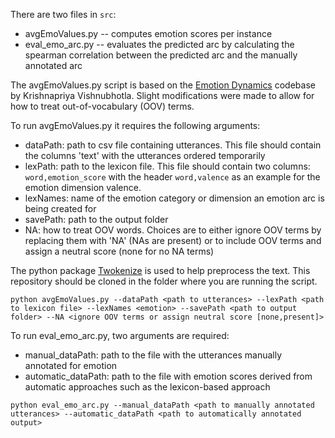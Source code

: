 There are two files in ```src```:
* avgEmoValues.py -- computes emotion scores per instance
* eval_emo_arc.py -- evaluates the predicted arc by calculating the spearman correlation between the predicted arc and the manually annotated arc

The avgEmoValues.py script is based on the [Emotion Dynamics](https://github.com/Priya22/EmotionDynamics/tree/master) codebase by Krishnapriya Vishnubhotla.
Slight modifications were made to allow for how to treat out-of-vocabulary (OOV) terms.

To run avgEmoValues.py it requires the following arguments:
* dataPath: path to csv file containing utterances. This file should contain the columns 'text' with the utterances ordered temporarily 
* lexPath: path to the lexicon file. This file should contain two columns: ```word,emotion_score``` with the header ```word,valence``` as an example for the emotion dimension valence.
* lexNames: name of the emotion category or dimension an emotion arc is being created for
* savePath: path to the output folder
* NA: how to treat OOV words. Choices are to either ignore OOV terms by replacing them with 'NA' (NAs are present) or to include OOV terms and assign a neutral score (none for no NA terms)

The python package [Twokenize](https://github.com/myleott/ark-twokenize-py) is used to help preprocess the text. This repository should be cloned in the folder where you are running the script.

```
python avgEmoValues.py --dataPath <path to utterances> --lexPath <path to lexicon file> --lexNames <emotion> --savePath <path to output folder> --NA <ignore OOV terms or assign neutral score [none,present]>
```

To run eval_emo_arc.py, two arguments are required:
* manual_dataPath: path to the file with the utterances manually annotated for emotion
* automatic_dataPath: path to the file with emotion scores derived from automatic approaches such as the lexicon-based approach
  
```
python eval_emo_arc.py --manual_dataPath <path to manually annotated utterances> --automatic_dataPath <path to automatically annotated output>
```
